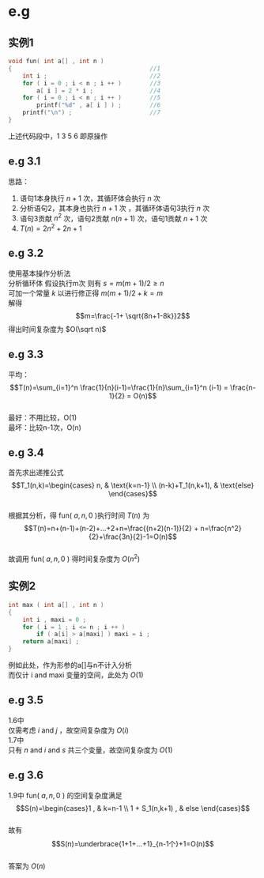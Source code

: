 # e.g

## 实例1

```cpp
void fun( int a[] , int n )
{                                       //1
    int i ;                             //2
    for ( i = 0 ; i < n ; i ++ )        //3
        a[ i ] = 2 * i ;                //4
    for ( i = 0 ; i < n ; i ++ )        //5
        printf("%d" , a[ i ] ) ;        //6
    printf("\n") ;                      //7
}
```

上述代码段中，1 3 5 6 即原操作

## e.g 3.1

思路：  

1. 语句1本身执行 $n+1$ 次，其循环体会执行 $n$ 次
2. 分析语句2，其本身也执行 $n+1$ 次 ，其循环体语句3执行 $n$ 次
3. 语句3贡献 $n^2$ 次，语句2贡献 $n(n+1)$ 次，语句1贡献 $n+1$ 次
4. $T(n) = 2n^2 + 2n + 1$

## e.g 3.2

使用基本操作分析法  
分析循环体 假设执行m次 则有 $s=m(m+1)/2 \ge n$  
可加一个常量 $k$ 以进行修正得 $m(m+1)/2+k=m$  
解得  
$$m=\frac{-1+ \sqrt{8n+1-8k}}2$$
得出时间复杂度为 $O(\sqrt n)$  

## e.g 3.3

平均：  
$$T(n)=\sum_{i=1}^n \frac{1}{n}(i-1)=\frac{1}{n}\sum_{i=1}^n (i-1) = \frac{n-1}{2} = O(n)$$  
最好：不用比较，O(1)  
最坏：比较n-1次，O(n)  

## e.g 3.4

首先求出递推公式  
$$T_1(n,k)=\begin{cases}
        n, & \text{k=n-1} \\
        (n-k)+T_1(n,k+1), & \text{else}
        \end{cases}$$  
根据其分析，得 fun( $a,n,0$ )执行时间 $T(n)$ 为  
$$T(n)=n+(n-1)+(n-2)+...+2+n=\frac{(n+2)(n-1)}{2} + n=\frac{n^2}{2}+\frac{3n}{2}-1=O(n)$$  
故调用 fun( $a,n,0$ ) 得时间复杂度为 $O( n^2 )$  

## 实例2

```cpp
int max ( int a[] , int n )
{
    int i , maxi = 0 ;
    for ( i = 1 ; i <= n ; i ++ )
        if ( a[i] > a[maxi] ) maxi = i ;
    return a[maxi] ;
}
```

例如此处，作为形参的a[]与n不计入分析  
而仅计 i and maxi 变量的空间，此处为 $O(1)$  

## e.g 3.5

1.6中  
仅需考虑 $i$ and $j$ ，故空间复杂度为 $O(i)$  
1.7中  
只有 $n$ and $i$ and $s$ 共三个变量，故空间复杂度为 $O(1)$  

## e.g 3.6

1.9中 fun( $a,n,0$ ) 的空间复杂度满足  
$$S(n)=\begin{cases}1 , & k=n-1 \\
        1 + S_1(n,k+1) , & else \end{cases}$$  
故有  
$$S(n)=\underbrace{1+1+...+1}_{n-1个}+1=O(n)$$  
答案为 $O(n)$  
